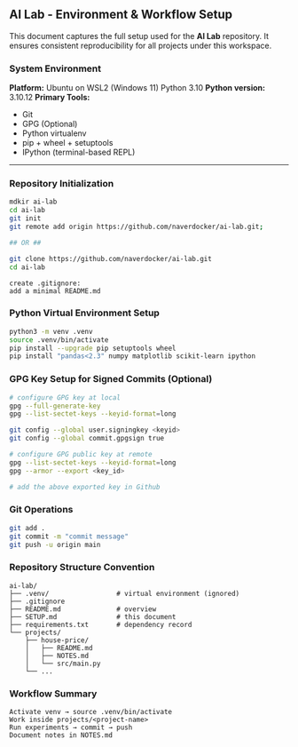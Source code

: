 ## AI Lab - Environment & Workflow Setup

This document captures the full setup used for the **AI Lab** repository.
It ensures consistent reproducibility for all projects under this workspace.

### System Environment
**Platform:** Ubuntu on WSL2 (Windows 11) Python 3.10
**Python version:** 3.10.12
**Primary Tools:**
- Git
- GPG (Optional)
- Python virtualenv
- pip + wheel + setuptools
- IPython (terminal-based REPL)

---

### Repository Initialization
```bash
mdkir ai-lab
cd ai-lab
git init
git remote add origin https://github.com/naverdocker/ai-lab.git;

## OR ##

git clone https://github.com/naverdocker/ai-lab.git
cd ai-lab
```
```
create .gitignore:
add a minimal README.md
```

### Python Virtual Environment Setup
```bash
python3 -m venv .venv
source .venv/bin/activate
pip install --upgrade pip setuptools wheel
pip install "pandas<2.3" numpy matplotlib scikit-learn ipython
```

### GPG Key Setup for Signed Commits (Optional)
```bash
# configure GPG key at local
gpg --full-generate-key
gpg --list-sectet-keys --keyid-format=long

git config --global user.signingkey <keyid>
git config --global commit.gpgsign true
```

```bash
# configure GPG public key at remote
gpg --list-sectet-keys --keyid-format=long
gpg --armor --export <key_id>

# add the above exported key in Github
```

### Git Operations
```bash
git add .
git commit -m "commit message"
git push -u origin main
```

### Repository Structure Convention
```
ai-lab/
├── .venv/                 # virtual environment (ignored)
├── .gitignore
├── README.md              # overview
├── SETUP.md               # this document
├── requirements.txt       # dependency record
└── projects/
    ├── house-price/
    │   ├── README.md
    │   ├── NOTES.md
    │   └── src/main.py
    └── ...
```

### Workflow Summary
```
Activate venv → source .venv/bin/activate
Work inside projects/<project-name>
Run experiments → commit → push
Document notes in NOTES.md
```
